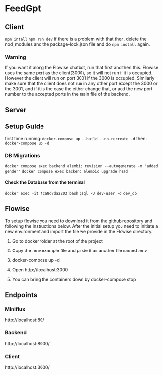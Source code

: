 # FeedGpt

## Client
`npm intall`
`npm run dev`
if there is a problem with that then, delete the nod_modules and the package-lock.json file and do `npm install` again.

### Warning
If you want it along the Flowise chatbot, run that first and then this. Flowise uses the same port as the client(3000), 
so it will not run if it is occupied. However the client will run on port 3001 if the 3000 is occupied. Similarly make sure that 
the client does not run in any other port except the 3000 or the 3001, and if it is the case the either change that, or add the new port 
number to the accepted ports in the main file of the backend.

## Server
## Setup Guide
first time running: `docker-compose up --build --no-recreate -d`
then: `docker-compose up -d`

### DB Migrations
`docker compose exec backend alembic revision --autogenerate -m "added gender"`
`docker compose exec backend alembic upgrade head`
#### Check the Database from the terminal
`docker exec -it 4ca8d7da2203 bash`
`psql -U dev-user -d dev_db`

## Flowise
To setup flowise you need to download it from the github repository and following the instructions below. After the 
initial setup you need to initiate a new environment and import the file we provide in the Flowise directory.

1. Go to docker folder at the root of the project

2. Copy the .env.example file and paste it as another file named .env

3. docker-compose up -d

4. Open http://localhost:3000

5. You can bring the containers down by docker-compose stop
## Endpoints
### Miniflux
http://localhost:80/
### Backend 
http://localhost:8000/
### Client
http://localhost:3000/
